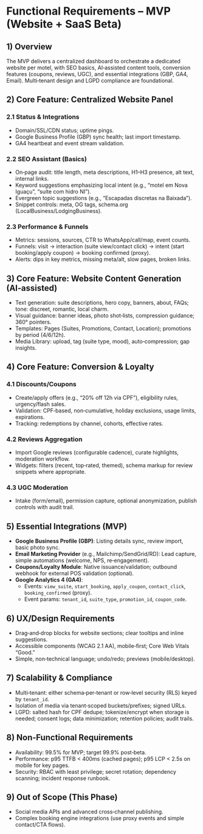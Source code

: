 # Functional Requirements – MVP (Website + SaaS Beta)

## 1) Overview

The MVP delivers a centralized dashboard to orchestrate a dedicated website per motel, with SEO basics, AI‑assisted content tools, conversion features (coupons, reviews, UGC), and essential integrations (GBP, GA4, Email). Multi‑tenant design and LGPD compliance are foundational.

## 2) Core Feature: Centralized Website Panel

### 2.1 Status & Integrations
- Domain/SSL/CDN status; uptime pings.
- Google Business Profile (GBP) sync health; last import timestamp.
- GA4 heartbeat and event stream validation.

### 2.2 SEO Assistant (Basics)
- On‑page audit: title length, meta descriptions, H1–H3 presence, alt text, internal links.
- Keyword suggestions emphasizing local intent (e.g., “motel em Nova Iguaçu”, “suíte com hidro NI”).
- Evergreen topic suggestions (e.g., “Escapadas discretas na Baixada”).
- Snippet controls: meta, OG tags, schema.org (LocalBusiness/LodgingBusiness).

### 2.3 Performance & Funnels
- Metrics: sessions, sources, CTR to WhatsApp/call/map, event counts.
- Funnels: visit → interaction (suite view/contact click) → intent (start booking/apply coupon) → booking confirmed (proxy).
- Alerts: dips in key metrics, missing meta/alt, slow pages, broken links.

## 3) Core Feature: Website Content Generation (AI‑assisted)

- Text generation: suite descriptions, hero copy, banners, about, FAQs; tone: discreet, romantic, local charm.
- Visual guidance: banner ideas, photo shot‑lists, compression guidance; 360° pointers.
- Templates: Pages (Suites, Promotions, Contact, Location); promotions by period (4/6/12h).
- Media Library: upload, tag (suite type, mood), auto‑compression; gap insights.

## 4) Core Feature: Conversion & Loyalty

### 4.1 Discounts/Coupons
- Create/apply offers (e.g., “20% off 12h via CPF”), eligibility rules, urgency/flash sales.
- Validation: CPF‑based, non‑cumulative, holiday exclusions, usage limits, expirations.
- Tracking: redemptions by channel, cohorts, effective rates.

### 4.2 Reviews Aggregation
- Import Google reviews (configurable cadence), curate highlights, moderation workflow.
- Widgets: filters (recent, top‑rated, themed), schema markup for review snippets where appropriate.

### 4.3 UGC Moderation
- Intake (form/email), permission capture, optional anonymization, publish controls with audit trail.

## 5) Essential Integrations (MVP)

- **Google Business Profile (GBP)**: Listing details sync, review import, basic photo sync.
- **Email Marketing Provider** (e.g., Mailchimp/SendGrid/RD): Lead capture, simple automations (welcome, NPS, re‑engagement).
- **Coupons/Loyalty Module**: Native issuance/validation; outbound webhook for external POS validation (optional).
- **Google Analytics 4 (GA4)**:
  - Events: `view_suite`, `start_booking`, `apply_coupon`, `contact_click`, `booking_confirmed` (proxy).
  - Event params: `tenant_id`, `suite_type`, `promotion_id`, `coupon_code`.

## 6) UX/Design Requirements

- Drag‑and‑drop blocks for website sections; clear tooltips and inline suggestions.
- Accessible components (WCAG 2.1 AA), mobile‑first; Core Web Vitals “Good.”
- Simple, non‑technical language; undo/redo; previews (mobile/desktop).

## 7) Scalability & Compliance

- Multi‑tenant: either schema‑per‑tenant or row‑level security (RLS) keyed by `tenant_id`.
- Isolation of media via tenant‑scoped buckets/prefixes; signed URLs.
- LGPD: salted hash for CPF dedupe; tokenize/encrypt when storage is needed; consent logs; data minimization; retention policies; audit trails.

## 8) Non‑Functional Requirements

- Availability: 99.5% for MVP; target 99.9% post‑beta.
- Performance: p95 TTFB < 400ms (cached pages); p95 LCP < 2.5s on mobile for key pages.
- Security: RBAC with least privilege; secret rotation; dependency scanning; incident response runbook.

## 9) Out of Scope (This Phase)

- Social media APIs and advanced cross‑channel publishing.
- Complex booking engine integrations (use proxy events and simple contact/CTA flows).


